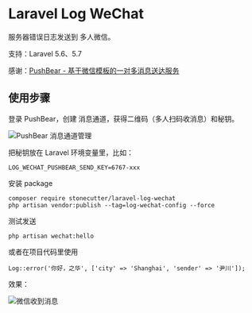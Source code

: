 # Laravel Log WeChat

服务器错误日志发送到 多人微信。

支持：Laravel 5.6、5.7

感谢：[PushBear - 基于微信模板的一对多消息送达服务](http://pushbear.ftqq.com/)

## 使用步骤

登录 PushBear，创建 消息通道，获得二维码（多人扫码收消息）和秘钥。

![PushBear 消息通道管理](https://user-images.githubusercontent.com/4971414/48829486-45bdec80-edad-11e8-95e6-36a1b1196a51.png)

把秘钥放在 Laravel 环境变量里，比如：

```
LOG_WECHAT_PUSHBEAR_SEND_KEY=6767-xxx
```

安装 package

```
composer require stonecutter/laravel-log-wechat
php artisan vendor:publish --tag=log-wechat-config --force
```

测试发送

```
php artisan wechat:hello
```

或者在项目代码里使用

```
Log::error('你好，之华', ['city' => 'Shanghai', 'sender' => '尹川']);
```

效果：

![微信收到消息](https://user-images.githubusercontent.com/4971414/48781358-d3023200-ed16-11e8-80e8-abe942e9edf4.png)
